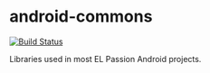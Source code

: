 # android-commons
[![Build Status](https://travis-ci.org/elpassion/android-commons.svg?branch=develop)](https://travis-ci.org/elpassion/android-commons)

Libraries used in most EL Passion Android projects.
